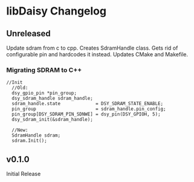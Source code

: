 # libDaisy Changelog

## Unreleased

Update sdram from c to cpp.
Creates SdramHandle class. Gets rid of configurable pin and hardcodes it instead.
Updates CMake and Makefile.

### Migrating SDRAM to C++

```
//Init
  //Old:
  dsy_gpio_pin *pin_group;
  dsy_sdram_handle sdram_handle;
  sdram_handle.state             = DSY_SDRAM_STATE_ENABLE;
  pin_group                      = sdram_handle.pin_config;
  pin_group[DSY_SDRAM_PIN_SDNWE] = dsy_pin(DSY_GPIOH, 5);
  dsy_sdram_init(&sdram_handle);

  //New:
  SdramHandle sdram;
  sdram.Init();
```


## v0.1.0

Initial Release

